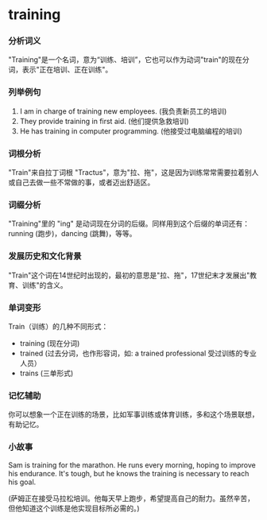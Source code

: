 # training

### 分析词义

  

"Training"是一个名词，意为“训练、培训”，它也可以作为动词"train"的现在分词，表示"正在培训、正在训练"。

  

### 列举例句

  

1.  I am in charge of training new employees. (我负责新员工的培训)
2.  They provide training in first aid. (他们提供急救培训)
3.  He has training in computer programming. (他接受过电脑编程的培训)

  

### 词根分析

  

"Train"来自拉丁词根 "Tractus"，意为"拉、拖"，这是因为训练常常需要拉着别人或自己去做一些不常做的事，或者迈出舒适区。

  

### 词缀分析

  

"Training"里的 "ing" 是动词现在分词的后缀。同样用到这个后缀的单词还有：running (跑步)，dancing (跳舞)，等等。

  

### 发展历史和文化背景

  

"Train"这个词在14世纪时出现的，最初的意思是"拉、拖"，17世纪末才发展出"教育、训练"的含义。

  

### 单词变形

  

Train（训练）的几种不同形式：

  

*   training (现在分词)
*   trained (过去分词，也作形容词，如: a trained professional 受过训练的专业人员）
*   trains (三单形式)

  

### 记忆辅助

  

你可以想象一个正在训练的场景，比如军事训练或体育训练，多和这个场景联想，有助记忆。

  

### 小故事

  

Sam is training for the marathon. He runs every morning, hoping to improve his endurance. It's tough, but he knows the training is necessary to reach his goal.

  

(萨姆正在接受马拉松培训。他每天早上跑步，希望提高自己的耐力。虽然辛苦，但他知道这个训练是他实现目标所必需的。)
